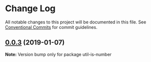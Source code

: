 # Change Log

All notable changes to this project will be documented in this file.
See [Conventional Commits](https://conventionalcommits.org) for commit guidelines.

## [0.0.3](https://github.com/forsigner/checkok/compare/util-is-number@0.0.2...util-is-number@0.0.3) (2019-01-07)

**Note:** Version bump only for package util-is-number
